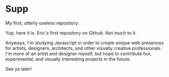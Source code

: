 # Supp
My first, utterly useless repository. 

Yup, here it is.  Eric's first repository on Github.  Not much to it.  

Anyways, I'm studying Javascript in order to create unique web presences for artists, designers, architects, and other visually creative professionals. I'm more of an artist and designer myself, but hope to contribute fun, experimental, and visually interesting projects in the future.  

See ya later!
